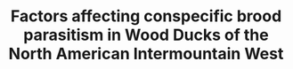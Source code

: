 ---
title: Factors affecting conspecific brood parasitism in Wood Ducks of the North American Intermountain West
year: In Review
authors: <strong>Hafen, K.</strong>, and D. N. Koons
journal: Wildfowl
volume:
pages:
doi:
url:
pdf:
---